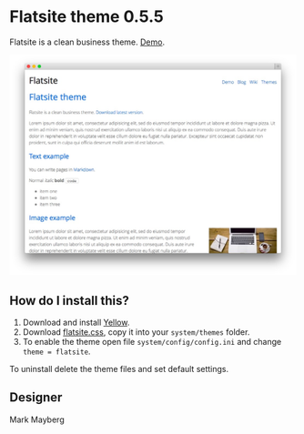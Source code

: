 Flatsite theme 0.5.5
====================
Flatsite is a clean business theme. [Demo](http://demo.datenstrom.se/themes/flatsite-theme).

![Screenshot](flatsite-theme.jpg?raw=true)

How do I install this?
----------------------
1. Download and install [Yellow](https://github.com/datenstrom/yellow/).  
2. Download [flatsite.css](flatsite.css?raw=true), copy it into your `system/themes` folder.  
3. To enable the theme open file `system/config/config.ini` and change `theme = flatsite`.  

To uninstall delete the theme files and set default settings.

Designer
--------
Mark Mayberg